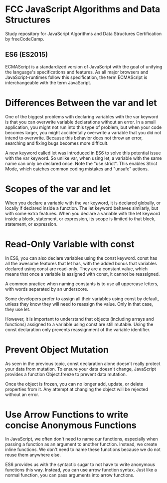# FCC JavaScript Algorithms and Data Structures
Study repository for JavaScript Algorithms and Data Structures Certification by freeCodeCamp.

## ES6 (ES2015)
ECMAScript is a standardized version of JavaScript with the goal of unifying the language's specifications and features. As all major browsers and JavaScript-runtimes follow this specification, the term ECMAScript is interchangeable with the term JavaScript.

# Differences Between the var and let
One of the biggest problems with declaring variables with the var keyword is that you can overwrite variable declarations without an error. In a small application, you might not run into this type of problem, but when your code becomes larger, you might accidentally overwrite a variable that you did not intend to overwrite. Because this behavior does not throw an error, searching and fixing bugs becomes more difficult.

A new keyword called let was introduced in ES6 to solve this potential issue with the var keyword. So unlike var, when using let, a variable with the same name can only be declared once. Note the "use strict". This enables Strict Mode, which catches common coding mistakes and "unsafe" actions.

# Scopes of the var and let
When you declare a variable with the var keyword, it is declared globally, or locally if declared inside a function. The let keyword behaves similarly, but with some extra features. When you declare a variable with the let keyword inside a block, statement, or expression, its scope is limited to that block, statement, or expression.

# Read-Only Variable with const
In ES6, you can also declare variables using the const keyword.
const has all the awesome features that let has, with the added bonus that variables declared using const are read-only. They are a constant value, which means that once a variable is assigned with const, it cannot be reassigned.

A common practice when naming constants is to use all uppercase letters, with words separated by an underscore.

Some developers prefer to assign all their variables using const by default, unless they know they will need to reassign the value. Only in that case, they use let.

However, it is important to understand that objects (including arrays and functions) assigned to a variable using const are still mutable. Using the const declaration only prevents reassignment of the variable identifier.

# Prevent Object Mutation
As seen in the previous topic, const declaration alone doesn't really protect your data from mutation. To ensure your data doesn't change, JavaScript provides a function Object.freeze to prevent data mutation.

Once the object is frozen, you can no longer add, update, or delete properties from it. Any attempt at changing the object will be rejected without an error.

# Use Arrow Functions to write concise Anonymous Functions
In JavaScript, we often don't need to name our functions, especially when passing a function as an argument to another function. Instead, we create inline functions. We don't need to name these functions because we do not reuse them anywhere else.

ES6 provides us with the syntactic sugar to not have to write anonymous functions this way. Instead, you can use arrow function syntax. Just like a normal function, you can pass arguments into arrow functions.